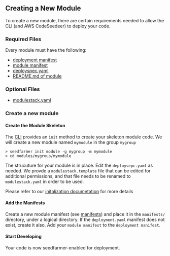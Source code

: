 ##  Creating a New Module

To create a new module, there are certain requirements needed to allow the CLI (and AWS CodeSeedeer) to deploy your code.
### Required Files
Every module must have the following:
- [deployment manifest](deployment_manifest)
- [module manifest](module_manifest)
- [deployspec.yaml](deployspec.md)
- [README.md of module](module_readme.md)

### Optional Files
- [modulestack.yaml](modulestack.md)


### Create a new module

#### Create the Module Skeleton
The [CLI](cli_commands.md) provides an `init` method to create your skeleton module code.  We will create a new module named `mymodule` in the group `mygroup`
```
> seedfarmer init module -g mygroup -m mymodule
> cd modules/mygroup/mymodule
```
The strucuture for your module is in place.  Edit the `deploysepc.yaml` as needed.  We provde a `modulestack.template` file that can be edited for additional permissions, and that file needs to be renamed to `modulestack.yaml` in order to be used.  

Please refer to our [initalization documetation](cookiecutter.md) for more details

#### Add the Manifests
Create a new module manifest (see [manifests](module_manifest)) and place it in the `manifests/` directory, under a logical directory.  If the `deployment.yaml` manifest does not exist, create it also.  Add your `module manifest` to the `deployment manifest`.

#### Start Developing
Your code is now seedfarmer-enabled for deployment.


